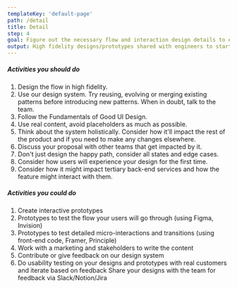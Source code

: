 ```yaml
---
templateKey: 'default-page'
path: /detail
title: Detail
step: 4
goal: Figure out the necessary flow and interaction design details to enable engineers to start building the scoped solution.
output: High fidelity designs/prototypes shared with engineers to start building.
---
```

##### Activities you should do

1. Design the flow in high fidelity.
2. Use our design system. Try reusing, evolving or merging existing patterns before introducing new patterns. When in doubt, talk to the team.
3. Follow the Fundamentals of Good UI Design.
4. Use real content, avoid placeholders as much as possible.
5. Think about the system holistically. Consider how it'll impact the rest of the product and if you need to make any changes elsewhere.
6. Discuss your proposal with other teams that get impacted by it.
7. Don't just design the happy path, consider all states and edge cases.
8. Consider how users will experience your design for the first time.
9. Consider how it might impact tertiary back-end services and how the feature might interact with them.

##### Activities you could do

1. Create interactive prototypes
2. Prototypes to test the flow your users will go through (using Figma, Invision)
3. Prototypes to test detailed micro-interactions and transitions (using front-end code, Framer, Principle)
4. Work with a marketing and stakeholders to write the content
5. Contribute or give feedback on our design system
6. Do usability testing on your designs and prototypes with real customers and iterate based on feedback
Share your designs with the team for feedback via Slack/Notion/Jira